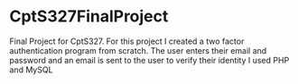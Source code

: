# CptS327FinalProject
Final Project for CptS327. For this project I created a two factor authentication program from scratch. The user enters their email and password and an email is sent to the user to verify their identity
I used PHP and MySQL
